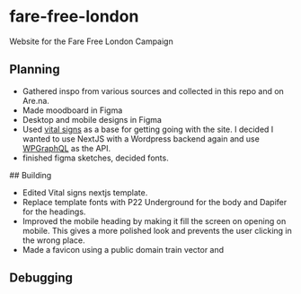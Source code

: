 # fare-free-london

Website for the Fare Free London Campaign

## Planning

- Gathered inspo from various sources and collected in this repo and on Are.na.
- Made moodboard in Figma
- Desktop and mobile designs in Figma
- Used [vital signs](https://www.vitalsignsmag.org/) as a base for getting going with the site. I decided I wanted to use NextJS with a Wordpress backend again and use [WPGraphQL](https://www.wpgraphql.com/) as the API.
- finished figma sketches, decided fonts.

## Building

- Edited Vital signs nextjs template.
- Replace template fonts with P22 Underground for the body and Dapifer for the headings.
- Improved the mobile heading by making it fill the screen on opening on mobile. This gives a more polished look and prevents the user clicking in the wrong place.
- Made a favicon using a public domain train vector and [](https://realfavicongenerator.net/)

## Debugging
